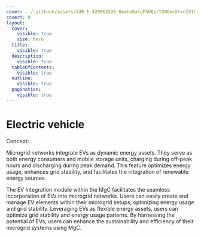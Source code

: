 ```yaml
---
cover: ../.gitbook/assets/240_F_429062226_0oahbEalgP5UQzrYZWGevXYvnIO1OckF.jpg
coverY: 0
layout:
  cover:
    visible: true
    size: hero
  title:
    visible: true
  description:
    visible: true
  tableOfContents:
    visible: true
  outline:
    visible: true
  pagination:
    visible: true
---
```


# Electric vehicle

Concept:

Microgrid networks integrate EVs as dynamic energy assets. They serve as both energy consumers and mobile storage units, charging during off-peak hours and discharging during peak demand. This feature optimizes energy usage, enhances grid stability, and facilitates the integration of renewable energy sources.

The EV Integration module within the MgC facilitates the seamless incorporation of EVs into microgrid networks. Users can easily create and manage EV elements within their microgrid setups, optimizing energy usage and grid stability. Leveraging EVs as flexible energy assets, users can optimize grid stability and energy usage patterns. By harnessing the potential of EVs, users can enhance the sustainability and efficiency of their microgrid systems using MgC.


